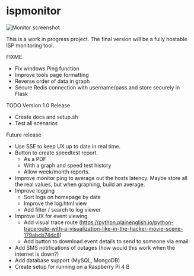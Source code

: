 # ispmonitor
![Monitor screenshot](https://user-images.githubusercontent.com/11550089/228054835-cceb16aa-03b6-4665-8e00-0009cb987ec6.png)

This is a work in progress project. The final version will be a fully hostable ISP monitoring tool.

FIXME
- Fix windows Ping function
- Improve tools page formatting
- Reverse order of data in graph
- Secure Redis connection with username/pass and store securely in Flask

TODO
Version 1.0 Release
- Create docs and setup.sh
- Test all scenarios

Future release
- Use SSE to keep UX up to date in real time.
- Button to create speedtest report.
    - As a PDF
    - With a graph and speed test history
    - Allow week/month reports.
- Improve monitor ping to average out the hosts latency. Maybe store all the real values, but when graphing, build an average.
- Improve logging
    - Sort logs on homepage by date
    - Improve the log.html view
    - Add filter / search to log viewer
- Improve UX for event viewing
    - Add visual trace route (https://python.plainenglish.io/python-traceroute-with-a-visualization-like-in-the-hacker-movie-scene-179abcb74dc8)
    - Add button to download event details to send to someone via email
- Add SMS notifications of outages (how would this work when the internet is down?)
- Add database support (MySQL, MongoDB)
- Create setup for running on a Raspberry Pi 4 B 
